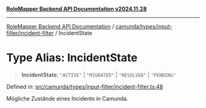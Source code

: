 [**RoleMapper Backend API Documentation v2024.11.28**](../../../../../README.md)

***

[RoleMapper Backend API Documentation](../../../../../modules.md) / [camunda/types/input-filter/incident-filter](../README.md) / IncidentState

# Type Alias: IncidentState

> **IncidentState**: `"ACTIVE"` \| `"MIGRATED"` \| `"RESOLVED"` \| `"PENDING"`

Defined in: [src/camunda/types/input-filter/incident-filter.ts:48](https://github.com/FlowCraft-AG/RoleMapper/blob/da8087f9c63e7aa49e7a655f3f13ecbe5687d6eb/backend/src/camunda/types/input-filter/incident-filter.ts#L48)

Mögliche Zustände eines Incidents in Camunda.
